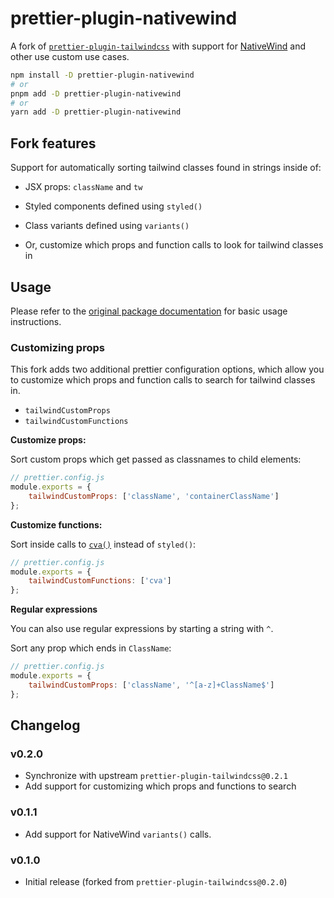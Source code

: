 # prettier-plugin-nativewind

A fork of 
[`prettier-plugin-tailwindcss`](https://www.npmjs.com/package/prettier-plugin-tailwindcss)
with support for [NativeWind](https://www.nativewind.dev) and other use custom use cases.

```bash
npm install -D prettier-plugin-nativewind
# or
pnpm add -D prettier-plugin-nativewind
# or
yarn add -D prettier-plugin-nativewind
```

## Fork features

Support for automatically sorting tailwind classes found in strings inside of:

* JSX props: `className` and `tw`

* Styled components defined using `styled()`

* Class variants defined using `variants()`

* Or, customize which props and function calls to look for tailwind classes in

## Usage

Please refer to the 
[original package documentation](https://github.com/tailwindlabs/prettier-plugin-tailwindcss/#readme)
for basic usage instructions.

### Customizing props

This fork adds two additional prettier configuration options, which allow you
to customize which props and function calls to search for tailwind classes in.

* `tailwindCustomProps`
* `tailwindCustomFunctions`

**Customize props:**

Sort custom props which get passed as classnames to child elements:

```js
// prettier.config.js
module.exports = {
    tailwindCustomProps: ['className', 'containerClassName'] 
};
```

**Customize functions:**

Sort inside calls to
[`cva()`](https://www.npmjs.com/package/class-variance-authority) 
instead of `styled()`:

```js
// prettier.config.js
module.exports = {
    tailwindCustomFunctions: ['cva'] 
};
```

**Regular expressions**

You can also use regular expressions by starting a string with `^`.

Sort any prop which ends in `ClassName`:

```js
// prettier.config.js
module.exports = {
    tailwindCustomProps: ['className', '^[a-z]+ClassName$'] 
};
```


## Changelog

### v0.2.0

* Synchronize with upstream `prettier-plugin-tailwindcss@0.2.1`
* Add support for customizing which props and functions to search

### v0.1.1

* Add support for NativeWind `variants()` calls.

### v0.1.0

* Initial release (forked from `prettier-plugin-tailwindcss@0.2.0`)

